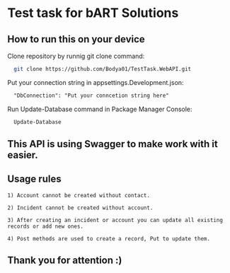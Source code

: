 # Test task for bART Solutions

## How to run this on your device

Clone repository by runnig git clone command:

```bash
  git clone https://github.com/Bodya01/TestTask.WebAPI.git
```

Put your connection string in appsettings.Development.json:

```txt
  "DbConnection": "Put your conncetion string here" 
```
Run Update-Database command in Package Manager Console:

```bash
  Update-Database
```

## This API is using Swagger to make work with it easier.

## Usage rules

```1) Account cannot be created without contact.```

```2) Incident cannot be created without account.```

```3) After creating an incident or account you can update all existing records or add new ones.```

```4) Post methods are used to create a record, Put to update them.```

## Thank you for attention :)
